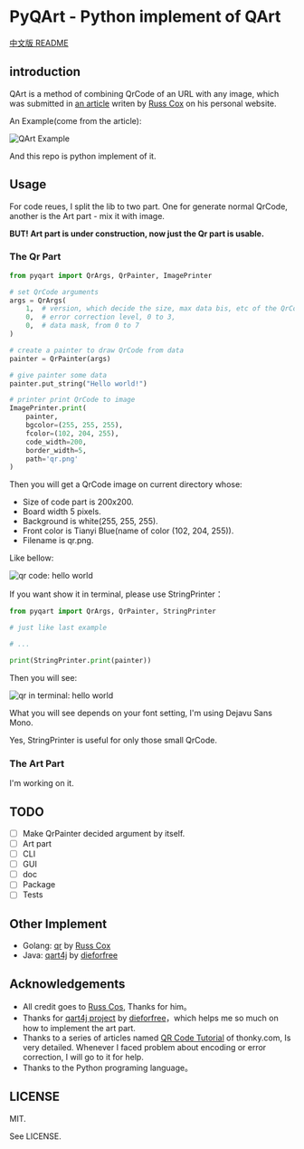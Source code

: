 # PyQArt - Python implement of QArt

[中文版 README](https://github.com/7sDream/pyqart/blob/master/README.zh.md)

## introduction

QArt is a method of combining QrCode of an URL with any image, which was submitted in [an article][qart_article] writen by [Russ Cox][russ_cos_google_plus] on his personal website.

An Example(come from the article):

![QArt Example](http://ww4.sinaimg.cn/large/88e401f0gw1f6dl845naoj205g05ga9y.jpg)

And this repo is python implement of it.

## Usage

For code reues, I split the lib to two part. One for generate normal QrCode, another is the Art part - mix it with image.

**BUT! Art part is under construction, now just the Qr part is usable.**

### The Qr Part

```python
from pyqart import QrArgs, QrPainter, ImagePrinter

# set QrCode arguments
args = QrArgs(
    1,  # version, which decide the size, max data bis, etc of the QrCode
    0,  # error correction level, 0 to 3,
    0,  # data mask, from 0 to 7
)

# create a painter to draw QrCode from data
painter = QrPainter(args)

# give painter some data
painter.put_string("Hello world!")

# printer print QrCode to image
ImagePrinter.print(
    painter,
    bgcolor=(255, 255, 255),
    fcolor=(102, 204, 255),
    code_width=200,
    border_width=5,
    path='qr.png'
)
```

Then you will get a QrCode image on current directory whose:

- Size of code part is 200x200. 
- Board width 5 pixels.
- Background is white(255, 255, 255).
- Front color is Tianyi Blue(name of color (102, 204, 255)).
- Filename is qr.png.

Like bellow:

![qr code: hello world](http://ww4.sinaimg.cn/large/88e401f0gw1f6dmbn4xp6j205u05u0t4.jpg)

If you want show it in terminal, please use StringPrinter：

```python
from pyqart import QrArgs, QrPainter, StringPrinter

# just like last example

# ...

print(StringPrinter.print(painter))
```

Then you will see:

![qr in terminal: hello world](http://ww4.sinaimg.cn/large/88e401f0gw1f6do76nvtyj20d00963zr.jpg)

What you will see depends on your font setting, I'm using Dejavu Sans Mono.

Yes, StringPrinter is useful for only those small QrCode. 

### The Art Part

I'm working on it.

## TODO

- [ ] Make QrPainter decided argument by itself.
- [ ] Art part
- [ ] CLI
- [ ] GUI
- [ ] doc
- [ ] Package
- [ ] Tests

## Other Implement

- Golang: [qr][qr] by [Russ Cox][russ_cos_google_plus]
- Java: [qart4j][qart4j] by [dieforfree][dieforfree]

## Acknowledgements

- All credit goes to [Russ Cos][russ_cos_google_plus], Thanks for him。
- Thanks for [qart4j project][qart4j] by [dieforfree][dieforfree]，which helps me so much on how to implement the art part.
- Thanks to a series of articles named [QR Code Tutorial][tutorial] of thonky.com, Is very detailed. Whenever I faced problem about encoding or error correction, I will go to it for help.
- Thanks to the Python programing language。

## LICENSE

MIT.

See LICENSE.

[russ_cos_google_plus]: https://plus.google.com/+RussCox-rsc
[qart_article]: http://research.swtch.com/qart
[qr]: https://code.google.com/p/rsc/source/browse/qr
[dieforfree]: https://github.com/dieforfree
[qart4j]: https://github.com/dieforfree/qart4j
[tutorial]: http://www.thonky.com/qr-code-tutorial/
